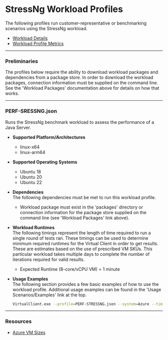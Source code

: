 ﻿# StressNg Workload Profiles
The following profiles run customer-representative or benchmarking scenarios using the StressNg workload.

* [Workload Details](./StressNg.md)  
* [Workload Profile Metrics](./StressNgMetrics.md)  

-----------------------------------------------------------------------

### Preliminaries
The profiles below require the ability to download workload packages and dependencies from a package store. In order to download the workload packages, connection information 
must be supplied on the command line. See the 'Workload Packages' documentation above for details on how that works.

-----------------------------------------------------------------------

### PERF-SRESSNG.json
Runs the StressNg benchmark workload to assess the performance of a Java Server.

* **Supported Platform/Architectures**
  * linux-x64
  * linux-arm64

* **Supported Operating Systems**
  * Ubuntu 18
  * Ubuntu 20
  * Ubuntu 22

* **Dependencies**  
  The following dependencies must be met to run this workload profile.

  * Workload package must exist in the 'packages' directory or connection information for the package store supplied on the command line (see 'Workload Packages' link above).

* **Workload Runtimes**  
  The following timings represent the length of time required to run a single round of tests ran. These timings can be used to determine
  minimum required runtimes for the Virtual Client in order to get results. These are estimates based on the use of prescribed VM SKUs. This
  particular workload takes multiple days to complete the number of iterations required for valid results.

  * Expected Runtime (8-core/vCPU VM) = 1 minute

* **Usage Examples**  
  The following section provides a few basic examples of how to use the workload profile. Additional usage examples can be found in the
  'Usage Scenarios/Examples' link at the top.



  ``` bash
  VirtualClient.exe --profile=PERF-STRESSNG.json --system=Azure --timeout=1440 --packageStore="{BlobConnectionString|SAS Uri}"
  ```


-----------------------------------------------------------------------

### Resources
* [Azure VM Sizes](https://docs.microsoft.com/en-us/azure/virtual-machines/sizes)